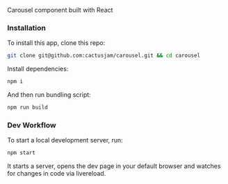 Carousel component built with React


### Installation

To install this app, clone this repo:
```bash
git clone git@github.com:cactusjam/carousel.git && cd carousel
```
Install dependencies:
```bash
npm i
```
And then run bundling script:
```bash
npm run build
```

### Dev Workflow
To start a local development server, run:
```bash
npm start
```
It starts a server, opens the dev page in your default browser and watches for changes in code via livereload.
